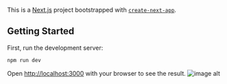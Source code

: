 This is a [Next.js](https://nextjs.org) project bootstrapped with [`create-next-app`](https://nextjs.org/docs/app/api-reference/cli/create-next-app).

## Getting Started

First, run the development server:

```bash
npm run dev

```

Open [http://localhost:3000](http://localhost:3000) with your browser to see the result.
![image alt](https://github.com/santoshnaya/Recipes-details-fetching-from-an-API/blob/bf46c6d039849dcb6bff3d8c2f1e2f04a229df44/10.png)
